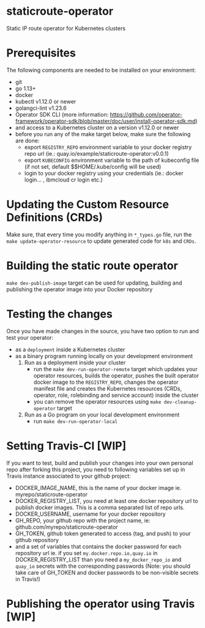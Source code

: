 # staticroute-operator
Static IP route operator for Kubernetes clusters

# Prerequisites
The following components are needed to be installed on your environment:
  * git
  * go 1.13+
  * docker
  * kubectl v1.12.0 or newer
  * golangci-lint v1.23.6
  * Operator SDK CLI (more information: https://github.com/operator-framework/operator-sdk/blob/master/doc/user/install-operator-sdk.md)
  * and access to a Kubernetes cluster on a version v1.12.0 or newer
  * before you run any of the make target below, make sure the following are done:
    - export `REGISTRY_REPO` environment variable to your docker registry repo url (ie.: quay.io/example/staticroute-operator:v0.0.1)
    - export `KUBECONFIG` environment variable to the path of kubeconfig file (if not set, default $$HOME/.kube/config will be used)
    - login to your docker registry using your credentials (ie.: docker login... , ibmcloud cr login etc.)

# Updating the Custom Resource Definitions (CRDs)
Make sure, that every time you modify anything in `*_types.go` file, run the `make update-operator-resource` to update generated code for `k8s` and `CRDs`.

# Building the static route operator
`make dev-publish-image` target can be used for updating, building and publishing the operator image into your Docker repository

# Testing the changes
Once you have made changes in the source, you have two option to run and test your operator:
- as a `deployment` inside a Kubernetes cluster
- as a binary program running locally on your development environment
  1. Run as a deployment inside your cluster
     - run the `make dev-run-operator-remote` target which updates your operator resources, builds the operator, pushes the built operator docker image to the `REGISTRY_REPO`, changes the operator manifest file and creates the Kubernetes resources (CRDs, operator, role, rolebinding and service account) inside the cluster
     - you can remove the operator resources using `make dev-cleanup-operator` target
  2. Run as a Go program on your local development environment
     - run `make dev-run-operator-local`

# Setting Travis-CI [WIP]
If you want to test, build and publish your changes into your own personal repo after forking this project, you need to following variables set up in Travis instance associated to your github project:
  - DOCKER_IMAGE_NAME, this is the name of your docker image ie. myrepo/staticroute-operator
  - DOCKER_REGISTRY_LIST, you need at least one docker repository url to publish docker images. This is a comma separated list of repo urls.
  - DOCKER_USERNAME, username for your docker repository
  - GH_REPO, your github repo with the project name, ie: github.com/myrepo/staticroute-operator
  - GH_TOKEN, github token generated to access (tag, and push) to your github repository
  - and a set of variables that contains the docker password for each repository url ie. if you set `my.docker.repo.io,quay.io` in DOCKER_REGISTRY_LIST than you need a `my_docker_repo_io` and `quay_io` secrets with the corresponding passwords
  (Note: you should take care of GH_TOKEN and docker passwords to be non-visible secrets in Travis!)

# Publishing the operator using Travis [WIP]
